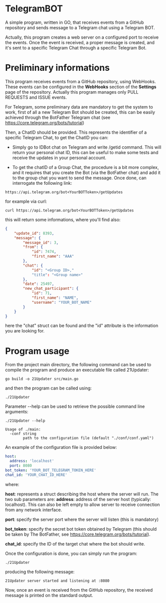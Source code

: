 # TelegramBOT
A simple program, written in GO, that receives events from a GitHub repository and sends message to a Telegram chat using a Telegram BOT. 

Actually, this program creates a web server on a configured port to receive the events. Once the event is received, a proper message is created, and it's sent to a specific Telegram Chat through a specific Telegram Bot. 

# Preliminary informations
This program receives events from a GitHub repository, using WebHooks. These events can be configured in the **WebHooks** section of the **Settings** page of the repository. Actually this program manages only PULL REQUESTS and ISSUE events. 

For Telegram, some preliminary data are mandatory to get the system to work, first of all a new Telegram Bot should be created, this can be easily achieved through the BotFather Telegram chat (see https://core.telegram.org/bots/tutorial)

Then, a ChatID should be provided. This represents the identifier of a specific Telegram Chat, to get the ChatID you can: 

* Simply go to IDBot chat on Telegram and write /getid command. This will return your personal chat ID, this can be useful to make some tests and receive the updates in your personal account.

* To get the chatID of a Group Chat, the procedure is a bit more complex, and it requires that you create the Bot (via the BotFather chat) and add it to the group chat you want to send the message. Once done, can interrogate the following link:

```
https://api.telegram.org/bot<YourBOTToken>/getUpdates
```

for example via curl:

```shell
curl https://api.telegram.org/bot<YourBOTToken>/getUpdates
```

this will return some informations, where you'll find also:

```json
{
    "update_id": 8393,
    "message": {
        "message_id": 3,
        "from": {
            "id": 7474,
            "first_name": "AAA"
        },
        "chat": {
            "id": "<Group ID>,"
            "title": "<Group name>"
        },
        "date": 25497,
        "new_chat_participant": {
            "id": 71, 
            "first_name": "NAME",
            "username": "YOUR_BOT_NAME"
        }
    }
}
```

here the "chat" struct can be found and the "id" attribute is the information you are looking for.


# Program usage
From the project main directory, the following command can be used to compile the program and produce an executable file called 21Updater:

```shell
go build -o 21Updater src/main.go
```

and then the program can be called using: 

```shell
./21Updater
```

Parameter --help can be used to retrieve the possible command line arguments:

```shell
./21Updater --help

Usage of ./main:
  -conf string
    	path to the configuration file (default "./conf/conf.yaml")
```

An example of the configuration file is provided below:
```yaml
host:     
  address: 'localhost'
  port: 8080
bot_token: 'YOUR_BOT_TELEGRAM_TOKEN_HERE'
chat_id: 'YOUR_CHAT_ID_HERE'
```

where:

**host**: represents a struct describing the host where the server will run. The two sub parameters are:
  **address**: address of the server host (typically: localhost). This can also be left empty to allow server to receive connection from any network interface.

  **port**: specify the server port where the server will listen (this is mandatory)

**bot_token**: specify the secret bot token obtained by Telegram (this should be taken by The BotFather, see https://core.telegram.org/bots/tutorial).

**chat_id**: specify the ID of the target chat where the bot should write. 

Once the configuration is done, you can simply run the program:

```
./21Updater
```

producing the following message:

```
21Updater server started and listening at :8080
```

Now, once an event is received from the GitHub repository, the received message is printed on the standard output.






